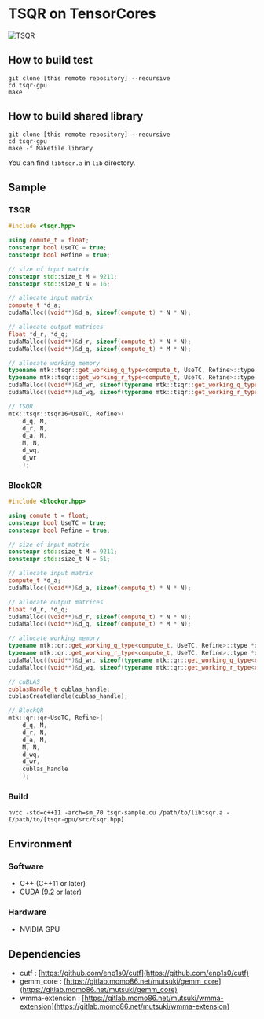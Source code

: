 # TSQR on TensorCores

![TSQR](https://gitlab.momo86.net/mutsuki/tsqr-gpu/raw/master/docs/tsqr.svg)

## How to build test
```
git clone [this remote repository] --recursive
cd tsqr-gpu
make
```

## How to build shared library
```
git clone [this remote repository] --recursive
cd tsqr-gpu
make -f Makefile.library
```

You can find `libtsqr.a` in `lib` directory.

## Sample
### TSQR
```cpp
#include <tsqr.hpp>

using comute_t = float;
constexpr bool UseTC = true;
constexpr bool Refine = true;

// size of input matrix
constexpr std::size_t M = 9211;
constexpr std::size_t N = 16;

// allocate input matrix
compute_t *d_a;
cudaMalloc((void**)&d_a, sizeof(compute_t) * N * N);

// allocate output matrices
float *d_r, *d_q;
cudaMalloc((void**)&d_r, sizeof(compute_t) * N * N);
cudaMalloc((void**)&d_q, sizeof(compute_t) * M * N);

// allocate working memory
typename mtk::tsqr::get_working_q_type<compute_t, UseTC, Refine>::type *d_wq;
typename mtk::tsqr::get_working_r_type<compute_t, UseTC, Refine>::type *d_wr;
cudaMalloc((void**)&d_wr, sizeof(typename mtk::tsqr::get_working_q_type<compute_t, UseTC, Refine>::type) * mtk::tsqr::get_working_q_size(M, N));
cudaMalloc((void**)&d_wq, sizeof(typename mtk::tsqr::get_working_r_type<compute_t, UseTC, Refine>::type) * mtk::tsqr::get_working_q_size(M, N));

// TSQR
mtk::tsqr::tsqr16<UseTC, Refine>(
	d_q, M,
	d_r, N,
	d_a, M,
	M, N,
	d_wq,
	d_wr
	);
```

### BlockQR
```cpp
#include <blockqr.hpp>

using comute_t = float;
constexpr bool UseTC = true;
constexpr bool Refine = true;

// size of input matrix
constexpr std::size_t M = 9211;
constexpr std::size_t N = 51;

// allocate input matrix
compute_t *d_a;
cudaMalloc((void**)&d_a, sizeof(compute_t) * N * N);

// allocate output matrices
float *d_r, *d_q;
cudaMalloc((void**)&d_r, sizeof(compute_t) * N * N);
cudaMalloc((void**)&d_q, sizeof(compute_t) * M * N);

// allocate working memory
typename mtk::qr::get_working_q_type<compute_t, UseTC, Refine>::type *d_wq;
typename mtk::qr::get_working_r_type<compute_t, UseTC, Refine>::type *d_wr;
cudaMalloc((void**)&d_wr, sizeof(typename mtk::qr::get_working_q_type<compute_t, UseTC, Refine>::type) * mtk::qr::get_working_q_size(M));
cudaMalloc((void**)&d_wq, sizeof(typename mtk::qr::get_working_r_type<compute_t, UseTC, Refine>::type) * mtk::qr::get_working_q_size(M));

// cuBLAS
cublasHandle_t cublas_handle;
cublasCreateHandle(cublas_handle);

// BlockQR
mtk::qr::qr<UseTC, Refine>(
	d_q, M,
	d_r, N,
	d_a, M,
	M, N,
	d_wq,
	d_wr,
    cublas_handle
	);
```

### Build
```
nvcc -std=c++11 -arch=sm_70 tsqr-sample.cu /path/to/libtsqr.a -I/path/to/[tsqr-gpu/src/tsqr.hpp]
```


## Environment
### Software
- C++ (C++11 or later)
- CUDA (9.2 or later)

### Hardware
- NVIDIA GPU

## Dependencies
- cutf : [https://github.com/enp1s0/cutf](https://github.com/enp1s0/cutf)
- gemm_core : [https://gitlab.momo86.net/mutsuki/gemm_core](https://gitlab.momo86.net/mutsuki/gemm_core)
- wmma-extension : [https://gitlab.momo86.net/mutsuki/wmma-extension](https://gitlab.momo86.net/mutsuki/wmma-extension)

